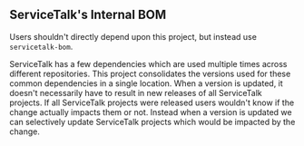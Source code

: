 ## ServiceTalk's Internal BOM

Users shouldn't directly depend upon this project, but instead use `servicetalk-bom`.

ServiceTalk has a few dependencies which are used multiple times across different repositories. This project consolidates the versions used for these common dependencies in a single location. When a version is updated, it doesn't necessarily have to result in new releases of all ServiceTalk projects. If all ServiceTalk projects were released users wouldn't know if the change actually impacts them or not. Instead when a version is updated we can selectively update ServiceTalk projects which would be impacted by the change.
